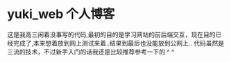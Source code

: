 # yuki_web 个人博客
这是我高三闲着没事写的代码,最初的目的是学习网站的前后端交互，现在目的已经完成了,本来想着放到网上测试来着..结果到最后也没能放到公网上..
代码虽然是三流的技术，不过新手入门的话我还是比较推荐参考一下的 ^ ^
